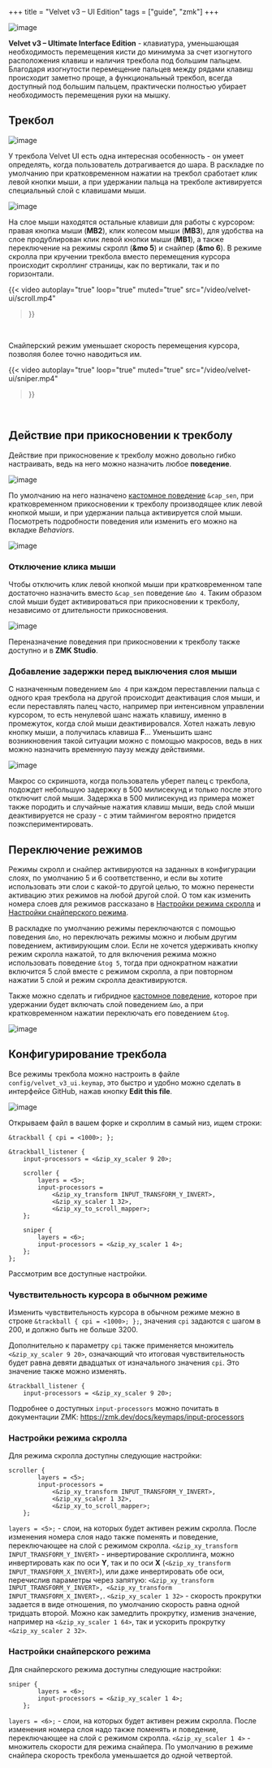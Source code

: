 +++
title = "Velvet v3 – UI Edition"
tags = ["guide", "zmk"]
+++

![image](/images/velvet-ui/velvet.jpg)

**Velvet v3 – Ultimate Interface Edition** - клавиатура, уменьшающая необходимость перемещения кисти до минимума за счет изогнутого расположения клавиш и наличия трекбола под большим пальцем. Благодаря изогнутости перемещение пальцев между рядами клавиш происходит заметно проще, а функциональный трекбол, всегда доступный под большим пальцем, практически полностью убирает необходимость перемещения руки на мышку.


## Трекбол

![image](/images/velvet-ui/trackball.jpg)

У трекбола Velvet UI есть одна интересная особенность - он умеет определять, когда пользователь дотрагивается до шара. В раскладке по умолчанию при кратковременном нажатии на трекбол сработает клик левой кнопки мыши, а при удержании пальца на трекболе активируется специальный слой с клавишами мыши.

![image](/images/velvet-ui/layer.png)

На слое мыши находятся остальные клавиши для работы с курсором: правая кнопка мыши (**MB2**), клик колесом мыши (**MB3**), для удобства на слое продублирован клик левой кнопки мыши (**MB1**), а также переключение на режимы скролл (**&mo 5**) и снайпер (**&mo 6**). 
В режиме скролла при кручении трекбола вместо перемещения курсора происходит скроллинг страницы, как по вертикали, так и по горизонтали.

{{< video 
    autoplay="true"
    loop="true"
    muted="true"
    src="/video/velvet-ui/scroll.mp4" 
>}}
<br />


Снайперский режим уменьшает скорость перемещения курсора, позволяя более точно наводиться им.

{{< video 
    autoplay="true"
    loop="true"
    muted="true"
    src="/video/velvet-ui/sniper.mp4" 
>}}
<br />

## Действие при прикосновении к трекболу

Действие при прикосновение к трекболу можно довольно гибко настраивать, ведь на него можно назначить любое **поведение**. 

![image](/images/velvet-ui/keymap.png)

По умолчанию на него назначено <a href="https://journey.ergohaven.xyz/pages/docs/keymap-editor/#custom-behaviors" target="_blank">кастомное поведение</a> `&cap_sen`, при кратковременном прикосновении к трекболу производящее клик левой кнопкой мыши, и при удержании пальца активируется слой мыши. Посмотреть подробности поведения или изменить его можно на вкладке *Behaviors*.

![image](/images/velvet-ui/capsen.png)


### Отключение клика мыши

Чтобы отключить клик левой кнопкой мыши при кратковременном тапе достаточно назначить вместо `&cap_sen` поведение `&mo 4`. Таким образом слой мыши будет активироваться при прикосновении к трекболу, независимо от длительности прикосновения.

![image](/images/velvet-ui/keymap-mo.png)

Переназначение поведения при прикосновении к трекболу также доступно и в **ZMK Studio**.  


### Добавление задержки перед выключения слоя мыши

С назначенным поведением `&mo 4` при каждом переставлении пальца с одного края трекбола на другой происходит деактивация слоя мыши, и если переставлять палец часто, например при интенсивном управлении курсором, то есть ненулевой шанс нажать клавишу, именно в промежуток, когда слой мыши деактивировался. Хотел нажать левую кнопку мыши, а получилась клавиша **F**... Уменьшить шанс возникновения такой ситуации можно с помощью макросов, ведь в них можно назначить временную паузу между действиями.   

![image](/images/velvet-ui/senmo.png)

Макрос со скриншота, когда пользователь уберет палец с трекбола, подождет небольшую задержку в 500 милисекунд и только после этого отключит слой мыши. Задержка в 500 милисекунд из примера может также породить и случайные нажатия клавиш мыши, ведь слой мыши деактивируется не сразу - с этим таймингом вероятно придется поэкспериментировать.


## Переключение режимов

Режимы скролл и снайпер активируются на заданных в конфигурации слоях, по умолчанию 5 и 6 соответственно, и если вы хотите использовать эти слои с какой-то другой целью, то можно перенести активацию этих режимов на любой другой слой. О том как изменить номера слоев для режимов рассказано в [Настройки режима скролла](#настройки-режима-скролла) и [Настройки снайперского режима](#настройки-снайперского-режима).  
  
В раскладке по умолчанию режимы переключаются с помощью поведения `&mo`, но переключать режимы можно и любым другим поведением, активирующим слои. Если не хочется удерживать кнопку режим скролла нажатой, то для включения режима можно использовать поведение `&tog 5`, тогда при однократном нажатии включится 5 слой вместе с режимом скролла, а при повторном нажатии 5 слой и режим скролла деактивируются.  

Также можно сделать и гибридное <a href="https://journey.ergohaven.xyz/pages/docs/keymap-editor/#custom-behaviors" target="_blank">кастомное поведение</a>, которое при удержании будет включать слой поведением `&mo`, а при кратковременном нажатии переключать его поведением `&tog`.

![image](/images/velvet-ui/mode-behavior.png)

## Конфигурирование трекбола

Все режимы трекбола можно настроить в файле `config/velvet_v3_ui.keymap`, это быстро и удобно можно сделать в интерфейсе GitHub, нажав кнопку **Edit this file**.

![image](/images/velvet-ui/github-edit.png)

Открываем файл в вашем форке и скроллим в самый низ, ищем строки:

```
&trackball { cpi = <1000>; };

&trackball_listener {
    input-processors = <&zip_xy_scaler 9 20>;

    scroller {
        layers = <5>;
        input-processors =
            <&zip_xy_transform INPUT_TRANSFORM_Y_INVERT>,
            <&zip_xy_scaler 1 32>,
            <&zip_xy_to_scroll_mapper>;
    };

    sniper {
        layers = <6>;
        input-processors = <&zip_xy_scaler 1 4>;
    };
};
```

Рассмотрим все доступные настройки.


### Чувствительность курсора в обычном режиме

Изменить чувствительность курсора в обычном режиме межно в строке `&trackball { cpi = <1000>; };`, значения `cpi` задаются с шагом в 200, и должно быть не больше 3200.

Дополнительно к параметру `cpi` также применяется множитель `<&zip_xy_scaler 9 20>`, означающий что итоговая чувствительность будет равна девяти двадцатых от изначального значения `cpi`. Это значение также можно изменять. 
```
&trackball_listener {
    input-processors = <&zip_xy_scaler 9 20>;
```
Подробнее о доступных `input-processors` можно почитать в документации ZMK: https://zmk.dev/docs/keymaps/input-processors


### Настройки режима скролла

Для режима скролла доступны следующие настройки:
```
scroller {
        layers = <5>;
        input-processors =
            <&zip_xy_transform INPUT_TRANSFORM_Y_INVERT>,
            <&zip_xy_scaler 1 32>,
            <&zip_xy_to_scroll_mapper>;
    };
```
`layers = <5>;` - слои, на которых будет активен режим скролла. После изменения номера слоя надо также поменять и поведение, переключающее на слой с режимом скролла.
`<&zip_xy_transform INPUT_TRANSFORM_Y_INVERT>` - инвертирование скроллинга, можно инвертировать как по оси **Y**, так и по оси **X** (`<&zip_xy_transform INPUT_TRANSFORM_X_INVERT>`), или даже инвертировать обе оси, перечислив параметры через запятую: `<&zip_xy_transform INPUT_TRANSFORM_Y_INVERT>, <&zip_xy_transform INPUT_TRANSFORM_Х_INVERT>,`.
`<&zip_xy_scaler 1 32>` - скорость прокрутки задается в виде отношения, по умолчанию скорость равна одной тридцать второй. Можно как замедлить прокрутку, изменив значение, например на `<&zip_xy_scaler 1 64>`, так и ускорить прокрутку `<&zip_xy_scaler 2 32>`.


### Настройки снайперского режима

Для снайперского режима доступны следующие настройки:
```
sniper {
        layers = <6>;
        input-processors = <&zip_xy_scaler 1 4>;
    };
```
`layers = <6>;` - слои, на которых будет активен режим скролла. После изменения номера слоя надо также поменять и поведение, переключающее на слой с режимом скролла.
`<&zip_xy_scaler 1 4>` - множитель скорости для режима снайпера. По умолчанию в режиме снайпера скорость трекбола уменьшается до одной четвертой.

